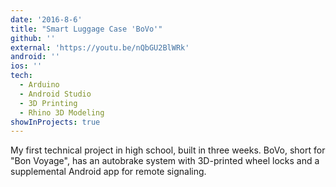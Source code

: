 ```yaml
---
date: '2016-8-6'
title: "Smart Luggage Case 'BoVo'"
github: ''
external: 'https://youtu.be/nQbGU2BlWRk'
android: ''
ios: ''
tech:
  - Arduino
  - Android Studio
  - 3D Printing
  - Rhino 3D Modeling
showInProjects: true
---
```


My first technical project in high school, built in three weeks. BoVo, short for "Bon Voyage", has an autobrake system with 3D-printed wheel locks and a supplemental Android app for remote signaling.